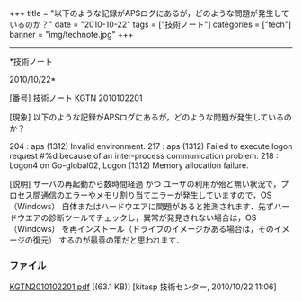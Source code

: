﻿+++
title = "以下のような記録がAPSログにあるが，どのような問題が発生しているのか？"
date = "2010-10-22"
tags = ["技術ノート"]
categories = ["tech"]
banner = "img/technote.jpg"
+++

-----------------------------------------------------------------------------------------------------------------------------

*技術ノート

2010/10/22*


[番号]
技術ノート KGTN 2010102201

[現象]
以下のような記録がAPSログにあるが，どのような問題が発生しているのか？

204 : aps (1312) Invalid environment.
217 : aps (1312) Failed to execute logon request #%d because of an
inter-process communication problem.
218 : Logon4 on Go-global02, Logon (1312) Memory allocation failure.

[説明]
サーバの再起動から数時間経過 かつ
ユーザの利用が殆ど無い状況で，プロセス間通信のエラーやメモリ割り当てエラーが発生していますので，OS
（Windows）
自体またはハードウエアに問題があると推測されます．先ずハードウエアの診断ツールでチェックし，異常が発見されない場合は，OS
（Windows）
を再インストール（ドライブのイメージがある場合は，そのイメージの復元）
するのが最善の策だと思われます．


### ファイル

 
 


[KGTN2010102201.pdf](http://techreport.kitasp.net/attachments/download/363/KGTN2010102201.pdf)
 [(63.1 KB)] [kitasp 技術センター, 2010/10/22
11:06]


 


 

